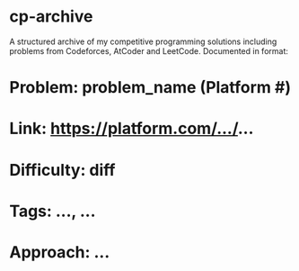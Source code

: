 # cp-archive
A structured archive of my competitive programming solutions including problems from Codeforces, AtCoder and LeetCode. Documented in format:

  # Problem: problem_name (Platform #)
  # Link: https://platform.com/.../...
  # Difficulty: diff
  # Tags: ..., ...
  # Approach: ...
